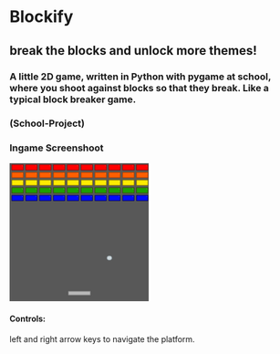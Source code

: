 # Blockify
## break the blocks and unlock more themes!

### A little 2D game, written in Python with pygame at school, where you shoot against blocks so that they break. Like a typical block breaker game.
### (School-Project)

### Ingame Screenshoot
<img src="resources/images/blockify-example-ingame-screenshot.png" height="242px">

#### Controls:
left and right arrow keys to navigate the platform.
